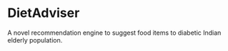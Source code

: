 # DietAdviser
A novel recommendation engine to suggest food items to diabetic Indian elderly population.
